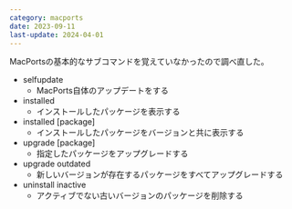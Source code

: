 ```yaml
---
category: macports
date: 2023-09-11
last-update: 2024-04-01
---
```

MacPortsの基本的なサブコマンドを覚えていなかったので調べ直した。

- selfupdate
    - MacPorts自体のアップデートをする
- installed
    - インストールしたパッケージを表示する
- installed [package]
    - インストールしたパッケージをバージョンと共に表示する
- upgrade [package]
    - 指定したパッケージをアップグレードする
- upgrade outdated
    - 新しいバージョンが存在するパッケージをすべてアップグレードする
- uninstall inactive
    - アクティブでない古いバージョンのパッケージを削除する

